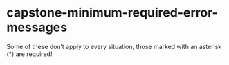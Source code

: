 # capstone-minimum-required-error-messages
Some of these don’t apply to every situation, those marked with an asterisk (*) are required! 
